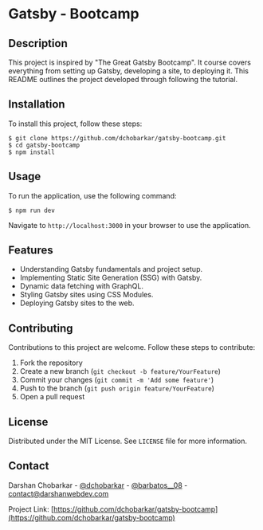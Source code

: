 # Gatsby - Bootcamp

## Description

This project is inspired by "The Great Gatsby Bootcamp". It course covers everything from setting up Gatsby, developing a site, to deploying it. This README outlines the project developed through following the tutorial.


## Installation

To install this project, follow these steps:

    $ git clone https://github.com/dchobarkar/gatsby-bootcamp.git
    $ cd gatsby-bootcamp
    $ npm install

## Usage

To run the application, use the following command:

    $ npm run dev

Navigate to `http://localhost:3000` in your browser to use the application.

## Features

- Understanding Gatsby fundamentals and project setup.
- Implementing Static Site Generation (SSG) with Gatsby.
- Dynamic data fetching with GraphQL.
- Styling Gatsby sites using CSS Modules.
- Deploying Gatsby sites to the web.

## Contributing

Contributions to this project are welcome. Follow these steps to contribute:

1. Fork the repository
2. Create a new branch (`git checkout -b feature/YourFeature`)
3. Commit your changes (`git commit -m 'Add some feature'`)
4. Push to the branch (`git push origin feature/YourFeature`)
5. Open a pull request

## License

Distributed under the MIT License. See `LICENSE` file for more information.

## Contact

Darshan Chobarkar - [@dchobarkar](https://www.linkedin.com/in/dchobarkar/) - [@barbatos\_\_08](https://twitter.com/barbatos__08) - contact@darshanwebdev.com

Project Link: [https://github.com/dchobarkar/gatsby-bootcamp](https://github.com/dchobarkar/gatsby-bootcamp)

